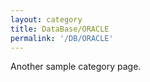 ```yaml
---
layout: category
title: DataBase/ORACLE
permalink: '/DB/ORACLE'
---
```


Another sample category page.
